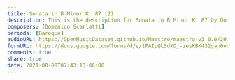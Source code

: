 ```yaml
---
title: Sonata in B Minor K. 87 (2)
description: This is the description for Sonata in B Minor K. 87 by Domenico Scarlatti
composers: [Domenico Scarlatti]
periods: [Baroque]
audioURL: https://OpenMusicDataset.github.io/Maestro/maestro-v3.0.0/2014/MIDI-UNPROCESSED_11-13_R1_2014_MID--AUDIO_13_R1_2014_wav--1.midi
formURL: https://docs.google.com/forms/d/e/1FAIpQLSdYOj-zesKBK432gan6oqGrJkRH9yiMov7_ayg1KmI5lBjF3w/viewform
comments: true
share: true
date: 2021-08-08T07:43:13-06:00
---
```

